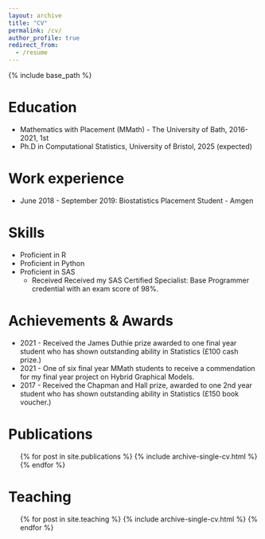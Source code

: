 ```yaml
---
layout: archive
title: "CV"
permalink: /cv/
author_profile: true
redirect_from:
  - /resume
---
```


{% include base_path %}

Education
======
* Mathematics with Placement (MMath) - The University of Bath, 2016-2021, 1st 
* Ph.D in Computational Statistics, University of Bristol, 2025 (expected)

Work experience
======
* June 2018 - September 2019: Biostatistics Placement Student - Amgen
  
Skills
======
* Proficient in R
* Proficient in Python
* Proficient in SAS
  * Received Received my SAS Certified Specialist: Base Programmer credential with an
    exam score of 98%.


Achievements & Awards
======
* 2021 - Received the James Duthie prize awarded to one final year student who
    has shown outstanding ability in Statistics (£100 cash prize.)
* 2021 - One of six final year MMath students to receive a commendation for my final year project on Hybrid Graphical Models.
* 2017 - Received the Chapman and Hall prize, awarded to one 2nd year student who
    has shown outstanding ability in Statistics (£150 book voucher.)



Publications
======
  <ul>{% for post in site.publications %}
    {% include archive-single-cv.html %}
  {% endfor %}</ul>
  
<!-- Talks
======
  <ul>{% for post in site.talks %}
    {% include archive-single-talk-cv.html %}
  {% endfor %}</ul> -->
  
Teaching
======
  <ul>{% for post in site.teaching %}
    {% include archive-single-cv.html %}
  {% endfor %}</ul>
  
